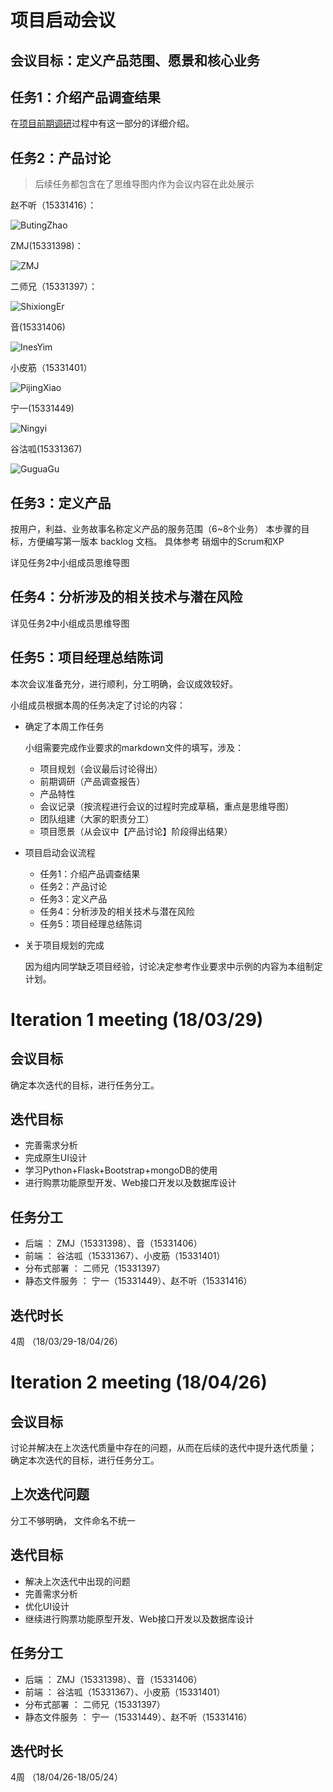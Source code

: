 
# 项目启动会议

## 会议目标：定义产品范围、愿景和核心业务

## 任务1：介绍产品调查结果

在[项目前期调研](/Inception/Investigation.md)过程中有这一部分的详细介绍。


## 任务2：产品讨论 

> 后续任务都包含在了思维导图内作为会议内容在此处展示

赵不听（15331416）：

![ButingZhao](./image/meeting1/HanxuZhao_meeting_record_1.png)

ZMJ(15331398)：

![ZMJ](./image/meeting1/MengjieZhang_meeting_record_1.png)

二师兄（15331397）：

![ShixiongEr](./image/meeting1/manrong.png)

音(15331406)

![InesYim](./image/meeting1/YimZhang_meeting_record_1.png)

小皮筋（15331401）

![PijingXiao](./image/meeting1/susie_meeting_recording.PNG)

宁一(15331449)

![Ningyi](./image/meeting1/eileen_meeting_record_1.PNG)

谷沽呱(15331367)

![GuguaGu](./image/meeting1/YufeiYang_metting_record_1.png)

## 任务3：定义产品

按用户，利益、业务故事名称定义产品的服务范围（6~8个业务）
本步骤的目标，方便编写第一版本 backlog 文档。 具体参考 硝烟中的Scrum和XP

详见任务2中小组成员思维导图

## 任务4：分析涉及的相关技术与潜在风险

详见任务2中小组成员思维导图

## 任务5：项目经理总结陈词

本次会议准备充分，进行顺利，分工明确，会议成效较好。

小组成员根据本周的任务决定了讨论的内容：

- 确定了本周工作任务

    小组需要完成作业要求的markdown文件的填写，涉及：

    + 项目规划（会议最后讨论得出）
    + 前期调研（产品调查报告）
    + 产品特性
    + 会议记录（按流程进行会议的过程时完成草稿，重点是思维导图）
    + 团队组建（大家的职责分工）
    + 项目愿景（从会议中【产品讨论】阶段得出结果）

- 项目启动会议流程

    + 任务1：介绍产品调查结果
    + 任务2：产品讨论
    + 任务3：定义产品
    + 任务4：分析涉及的相关技术与潜在风险
    + 任务5：项目经理总结陈词

- 关于项目规划的完成

    因为组内同学缺乏项目经验，讨论决定参考作业要求中示例的内容为本组制定计划。

# Iteration 1 meeting (18/03/29)
## 会议目标
确定本次迭代的目标，进行任务分工。
## 迭代目标
- 完善需求分析
- 完成原生UI设计
- 学习Python+Flask+Bootstrap+mongoDB的使用
- 进行购票功能原型开发、Web接口开发以及数据库设计
## 任务分工
- 后端 ： ZMJ（15331398）、音（15331406）
- 前端 ： 谷沽呱（15331367）、小皮筋（15331401）
- 分布式部署 ： 二师兄（15331397）
- 静态文件服务 ： 宁一（15331449）、赵不听（15331416）
## 迭代时长
4周 （18/03/29-18/04/26）


# Iteration 2 meeting (18/04/26)
## 会议目标
讨论并解决在上次迭代质量中存在的问题，从而在后续的迭代中提升迭代质量；
确定本次迭代的目标，进行任务分工。
## 上次迭代问题
分工不够明确，
文件命名不统一
## 迭代目标
- 解决上次迭代中出现的问题
- 完善需求分析
- 优化UI设计
- 继续进行购票功能原型开发、Web接口开发以及数据库设计
## 任务分工
- 后端 ： ZMJ（15331398）、音（15331406）
- 前端 ： 谷沽呱（15331367）、小皮筋（15331401）
- 分布式部署 ： 二师兄（15331397）
- 静态文件服务 ： 宁一（15331449）、赵不听（15331416）
## 迭代时长
4周 （18/04/26-18/05/24）
